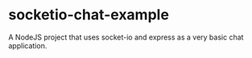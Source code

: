 # socketio-chat-example

A NodeJS project that uses socket-io and express as a very basic chat application.